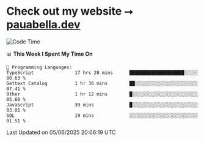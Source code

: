 # Check out my website ⭢ [pauabella.dev](https://pauabella.dev)

<!--START_SECTION:waka-->
![Code Time](http://img.shields.io/badge/Code%20Time-4%2C508%20hrs%2017%20mins-blue)

📊 **This Week I Spent My Time On** 

```text
💬 Programming Languages: 
TypeScript               17 hrs 28 mins      ████████████████████░░░░░   80.63 % 
Gettext Catalog          1 hr 36 mins        ██░░░░░░░░░░░░░░░░░░░░░░░   07.41 % 
Other                    1 hr 12 mins        █░░░░░░░░░░░░░░░░░░░░░░░░   05.60 % 
JavaScript               39 mins             █░░░░░░░░░░░░░░░░░░░░░░░░   03.01 % 
SQL                      19 mins             ░░░░░░░░░░░░░░░░░░░░░░░░░   01.51 % 
```


 Last Updated on 05/06/2025 20:06:19 UTC
<!--END_SECTION:waka-->
